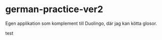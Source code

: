 # german-practice-ver2
Egen applikation som komplement till Duolingo, där jag kan kötta glosor.

test